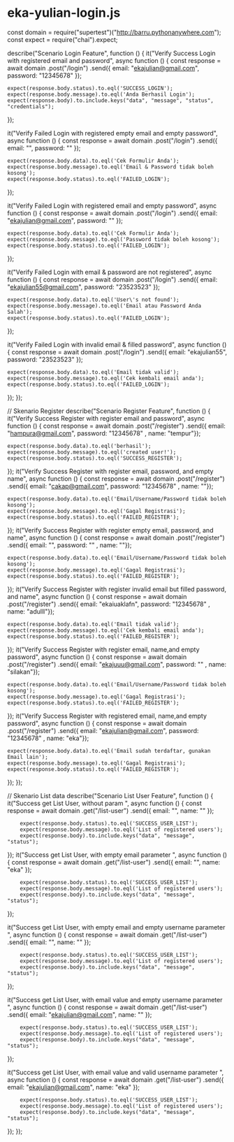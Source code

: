 # eka-yulian-login.js
const domain = require("supertest")("http://barru.pythonanywhere.com");
const expect = require("chai").expect;

describe("Scenario Login Feature", function () {
  it("Verify Success Login with registered email and password", async function () { 
    const response = await domain 
      .post("/login")
      .send({ email: "ekajulian@gmail.com", password: "12345678" });
      
    expect(response.body.status).to.eql('SUCCESS_LOGIN');
    expect(response.body.message).to.eql('Anda Berhasil Login');
    expect(response.body).to.include.keys("data", "message", "status", "credentials"); 
  });

  it("Verify Failed Login with registered empty email and empty password", async function () { 
    const response = await domain 
      .post("/login")
      .send({ email: "", password: "" });
      
    expect(response.body.data).to.eql('Cek Formulir Anda');
    expect(response.body.message).to.eql('Email & Password tidak boleh kosong');
    expect(response.body.status).to.eql('FAILED_LOGIN');
  });

  it("Verify Failed Login with registered email and empty password", async function () { 
    const response = await domain 
      .post("/login")
      .send({ email: "ekajulian@gmail.com", password: "" });
      
    expect(response.body.data).to.eql('Cek Formulir Anda');
    expect(response.body.message).to.eql('Password tidak boleh kosong');
    expect(response.body.status).to.eql('FAILED_LOGIN');
  });

  it("Verify Failed Login with email & password are not registered", async function () { 
    const response = await domain 
      .post("/login")
      .send({ email: "ekajulian55@gmail.com", password: "23523523" });
      
    expect(response.body.data).to.eql('User\'s not found');
    expect(response.body.message).to.eql('Email atau Password Anda Salah');
    expect(response.body.status).to.eql('FAILED_LOGIN');
  });

  it("Verify Failed Login with invalid email & filled password", async function () { 
    const response = await domain 
      .post("/login")
      .send({ email: "ekajulian55", password: "23523523" });
      
    expect(response.body.data).to.eql('Email tidak valid');
    expect(response.body.message).to.eql('Cek kembali email anda');
    expect(response.body.status).to.eql('FAILED_LOGIN');
  });
});

// Skenario Register
describe("Scenario Register Feature", function () {
  it("Verify Success Register with register email and password", async function () { 
    const response = await domain 
      .post("/register")
      .send({ email: "hampura@gmail.com", password: "12345678" , name: "tempur"});
      
    expect(response.body.data).to.eql('berhasil');
    expect(response.body.message).to.eql('created user!');
    expect(response.body.status).to.eql('SUCCESS_REGISTER');
  });
  it("Verify Success Register with register email, password, and empty name", async function () { 
    const response = await domain 
      .post("/register")
      .send({ email: "cakap@gmail.com", password: "12345678" , name: ""});
      
    expect(response.body.data).to.eql('Email/Username/Password tidak boleh kosong');
    expect(response.body.message).to.eql('Gagal Registrasi');
    expect(response.body.status).to.eql('FAILED_REGISTER');
  });
  it("Verify Success Register with register empty email, password, and name", async function () { 
    const response = await domain 
      .post("/register")
      .send({ email: "", password: "" , name: ""});
      
    expect(response.body.data).to.eql('Email/Username/Password tidak boleh kosong');
    expect(response.body.message).to.eql('Gagal Registrasi');
    expect(response.body.status).to.eql('FAILED_REGISTER');
  });
  it("Verify Success Register with register invalid email but filled password, and name", async function () { 
    const response = await domain 
      .post("/register")
      .send({ email: "ekaiuaklafn", password: "12345678" , name: "adulll"});
      
    expect(response.body.data).to.eql('Email tidak valid');
    expect(response.body.message).to.eql('Cek kembali email anda');
    expect(response.body.status).to.eql('FAILED_REGISTER');
  });
  it("Verify Success Register with register email, name,and empty password", async function () { 
    const response = await domain 
      .post("/register")
      .send({ email: "ekajuuu@gmail.com", password: "" , name: "silakan"});
      
    expect(response.body.data).to.eql('Email/Username/Password tidak boleh kosong');
    expect(response.body.message).to.eql('Gagal Registrasi');
    expect(response.body.status).to.eql('FAILED_REGISTER');
  });
  it("Verify Success Register with registered email, name,and empty password", async function () { 
    const response = await domain 
      .post("/register")
      .send({ email: "ekajulian@gmail.com", password: "12345678" , name: "eka"});
      
    expect(response.body.data).to.eql('Email sudah terdaftar, gunakan Email lain');
    expect(response.body.message).to.eql('Gagal Registrasi');
    expect(response.body.status).to.eql('FAILED_REGISTER');
  });
});

// Skenario List data
describe("Scenario List User Feature", function () {
  it("Success get List User, without param  ", async function () { 
        const response = await domain 
          .get("/list-user")
          .send({ email: "", name: ""  });
          
        expect(response.body.status).to.eql('SUCCESS_USER_LIST');
        expect(response.body.message).to.eql('List of registered users');
        expect(response.body).to.include.keys("data", "message", "status"); 
   });
     it("Success get List User, with empty email parameter  ", async function () { 
        const response = await domain 
          .get("/list-user")
          .send({ email: "", name: "eka"  });
      
        expect(response.body.status).to.eql('SUCCESS_USER_LIST');
        expect(response.body.message).to.eql('List of registered users');
        expect(response.body).to.include.keys("data", "message", "status"); 
  });

  it("Success get List User, with empty email and empty username parameter  ", async function () { 
        const response = await domain 
          .get("/list-user")
          .send({ email: "", name: ""  });
    
        expect(response.body.status).to.eql('SUCCESS_USER_LIST');
        expect(response.body.message).to.eql('List of registered users');
        expect(response.body).to.include.keys("data", "message", "status"); 
  });

  it("Success get List User, with email value and empty username parameter  ", async function () { 
        const response = await domain 
          .get("/list-user")
          .send({ email: "ekajulian@gmail.com", name: ""  });
    
        expect(response.body.status).to.eql('SUCCESS_USER_LIST');
        expect(response.body.message).to.eql('List of registered users');
        expect(response.body).to.include.keys("data", "message", "status"); 
  });

  it("Success get List User, with email value and valid username parameter  ", async function () { 
        const response = await domain 
          .get("/list-user")
          .send({ email: "ekajulian@gmail.com", name: "eka"  });
    
        expect(response.body.status).to.eql('SUCCESS_USER_LIST');
        expect(response.body.message).to.eql('List of registered users');
        expect(response.body).to.include.keys("data", "message", "status"); 
  });
});
